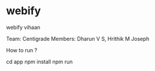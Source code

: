 # webify
webify vihaan

Team: Centigrade
Members: Dharun V S, Hrithik M Joseph

How to run ?

cd app
npm install
npm run
